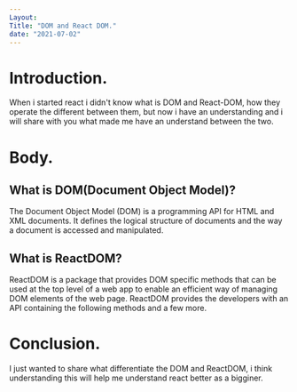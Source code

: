```yaml
---
Layout: 
Title: "DOM and React DOM."
date: "2021-07-02"
---
```


# Introduction.

When i started react i didn't know what is DOM and React-DOM, how they operate the different between them, but now i have an understanding and i will share with you what made me have an understand between the two.

# Body.

## What is DOM(Document Object Model)?

The Document Object Model (DOM) is a programming API for HTML and XML documents. It defines the logical structure of documents and the way a document is accessed and manipulated.


## What is ReactDOM? 

ReactDOM is a package that provides DOM specific methods that can be used at the top level of a web app to enable an efficient way of managing DOM elements of the web page. ReactDOM provides the developers with an API containing the following methods and a few more.

# Conclusion.

I just wanted to share  what differentiate the DOM and ReactDOM, i think understanding this will help me understand react better as a bigginer.

